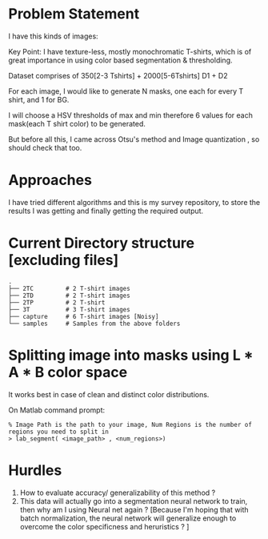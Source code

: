 # Problem Statement

I have this kinds of images:


Key Point: I have texture-less, mostly monochromatic T-shirts, which is of great importance in using color based segmentation & thresholding.

Dataset comprises of 350[2-3 Tshirts] + 2000[5-6Tshirts]
D1 + D2

For each image, I would like to generate N masks, one each for every T shirt, and 1 for BG. 

I will choose a HSV thresholds of max and min therefore 6 values for each mask(each T shirt color)  to be generated.

But before all this, I came across Otsu's method and Image quantization , so should check that too.

# Approaches

I have tried different algorithms and this is my survey repository, to store the results I was getting and finally getting the required output.

# Current Directory structure [excluding files]

```
.
├── 2TC         # 2 T-shirt images
├── 2TD         # 2 T-shirt images 
├── 2TP         # 2 T-shirt
├── 3T          # 3 T-shirt images
├── capture     # 6 T-shirt images [Noisy]
└── samples     # Samples from the above folders
```

# Splitting image into masks using L * A * B color space
It works best in case of clean and distinct color distributions.

On Matlab  command prompt:
```
% Image Path is the path to your image, Num Regions is the number of regions you need to split in
> lab_segment( <image_path> , <num_regions>)

```

# Hurdles
1. How to evaluate accuracy/ generalizability of this method ?
2. This data will actually go into a segmentation neural network to train, then why am I using Neural net again ?
[Because I'm hoping that with batch normalization, the neural network will generalize enough to overcome the color specificness and heruristics ? ]
